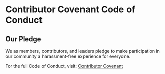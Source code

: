# Contributor Covenant Code of Conduct

## Our Pledge
We as members, contributors, and leaders pledge to make participation in our community a harassment-free experience for everyone.

For the full Code of Conduct, visit: [Contributor Covenant](https://www.contributor-covenant.org/)
